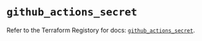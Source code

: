 # `github_actions_secret`

Refer to the Terraform Registory for docs: [`github_actions_secret`](https://registry.terraform.io/providers/integrations/github/5.31.0/docs/resources/actions_secret).
